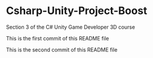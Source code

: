 # Csharp-Unity-Project-Boost
Section 3 of the C# Unity Game Developer 3D course

This is the first commit of this README file

This is the second commit of this README file
